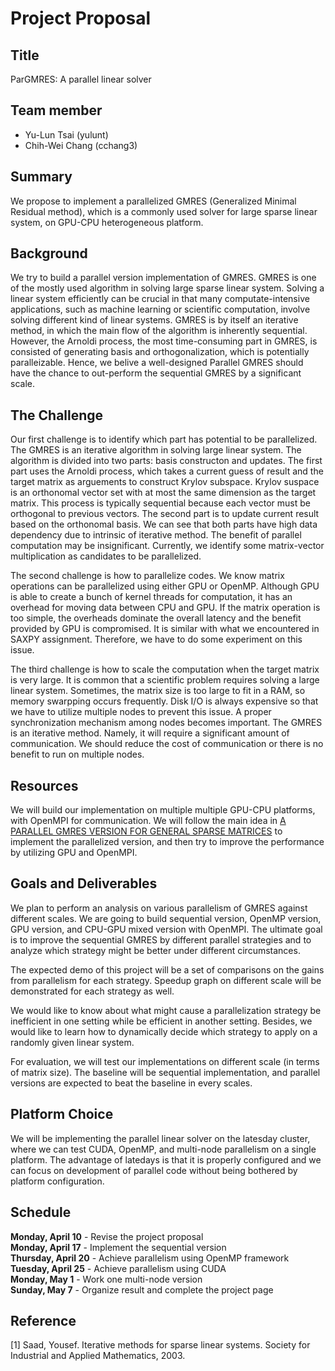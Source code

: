 Project Proposal
======================

## Title

ParGMRES: A parallel linear solver

## Team member

- Yu-Lun Tsai (yulunt)
- Chih-Wei Chang (cchang3)

## Summary

We propose to implement a parallelized GMRES (Generalized Minimal Residual
method), which is a commonly used solver for large sparse linear system, on
GPU-CPU heterogeneous platform.

## Background

We try to build a parallel version implementation of GMRES. GMRES is one of the
mostly used algorithm in solving large sparse linear system. Solving a linear
system efficiently can be crucial in that many computate-intensive applications,
such as machine learning or scientific computation, involve solving different
kind of linear systems. GMRES is by itself an iterative method, in which the
main flow of the algorithm is inherently sequential. However, the Arnoldi
process, the most time-consuming part in GMRES, is consisted of generating basis
and orthogonalization, which is potentially paralleizable. Hence, we belive a
well-designed Parallel GMRES should have the chance to out-perform the
sequential GMRES by a significant scale.

<!-- If your project involves accelerating a compute-intensive application, describe -->
<!-- the application or piece of the application you are going to implement in more -->
<!-- detail. This description need only be a few paragraphs. It might be helpful to -->
<!-- include a block diagram or pseudocode of the basic idea. An important detail is -->
<!-- what aspects of the problem might benefit from parallelism? and why? -->


## The Challenge

Our first challenge is to identify which part has potential to be parallelized. The GMRES is an 
iterative algorithm in solving large linear system. The algorithm is divided into two parts: basis
constructon and updates. The first part uses the Arnoldi process, which takes a current guess of 
result and the target matrix as arguements to construct Krylov subspace. Krylov suspace is an 
orthonomal vector set with at most the same dimension as the target matrix. This process 
is typically sequential because each vector must be orthogonal to previous vectors. The second 
part is to update current result based on the orthonomal basis. We can see that both parts 
have high data dependency due to intrinsic of iterative method. The benefit of parallel computation
may be insignificant. Currently, we identify some matrix-vector multiplication as candidates to be 
parallelized.

The second challenge is how to parallelize codes. We know matrix operations can
be parallelized using either GPU or OpenMP. Although GPU is able to create a bunch of kernel
threads for computation, it has an overhead for moving data between CPU and GPU.
If the matrix operation is too simple, the overheads dominate the overall latency and
the benefit provided by GPU is compromised. It is similar with what we encountered in 
SAXPY assignment. Therefore, we have to do some experiment on this issue.


The third challenge is how to scale the computation when the target matrix is very large.
It is common that a scientific problem requires solving a large linear system. Sometimes, 
the matrix size is too large to fit in a RAM, so memory swarpping occurs frequently. Disk 
I/O is always expensive so that we have to utilize multiple nodes to prevent this issue. 
A proper synchronization mechanism among nodes becomes important. The GMRES is an iterative 
method. Namely, it will require a significant amount of communication. We should reduce the
cost of communication or there is no benefit to run on multiple nodes.


<!-- Describe why the problem is challenging. What aspects of the problem might make --> 
<!-- it difficult to parallelize? In other words, what to you hope to learn by doing -->
<!-- the project?                                                                    -->
<!-- - Describe the workload: what are the dependencies, what are its memory access  -->
<!--   characteristics? (is there locality? is there a high communication to         -->
<!--   computation ratio?), is there divergent execution?                            -->
<!-- - Describe constraints: What are the properties of the system that make mapping -->
<!--   the workload to it challenging? -->

## Resources

We will build our implementation on multiple multiple GPU-CPU platforms, with
OpenMPI for communication. We will follow the main idea in 
[A PARALLEL GMRES VERSION FOR GENERAL SPARSE MATRICES](https://www.irisa.fr/sage/jocelyne/publis/1990/etna-1995.pdf)
to implement the parallelized version, and then try to improve the performance
by utilizing GPU and OpenMPI.

## Goals and Deliverables

We plan to perform an analysis on various parallelism of GMRES against different
scales. We are going to build sequential version, OpenMP version, GPU version,
and CPU-GPU mixed version with OpenMPI. The ultimate goal is to improve the
sequential GMRES by different parallel strategies and to analyze which strategy
might be better under different circumstances.

The expected demo of this project will be a set of comparisons on the gains from
parallelism for each strategy. Speedup graph on different scale will be
demonstrated for each strategy as well.

We would like to know about what might cause a parallelization strategy be
inefficient in one setting while be efficient in another setting. Besides, we
would like to learn how to dynamically decide which strategy to apply on a
randomly given linear system.

For evaluation, we will test our implementations on different scale (in terms of
matrix size). The baseline will be sequential implementation, and parallel versions
are expected to beat the baseline in every scales.

<!-- This is by far the most important section of the proposal: -->

<!-- - Separate your goals into what you PLAN TO ACHIEVE (what you believe you must -->
<!--   get done to have a successful project and get the grade you expect) and an -->
<!--   extra goal or two that you HOPE TO ACHIEVE if the project goes really well and -->
<!--   you get ahead of schedule. It may not be possible to state precise performance -->
<!--   goals at this time, but we encourage you be as precise as possible. If you do -->
<!--   state a goal, give some justification of why you think you can achieve it. -->
<!--   (e.g., I hope to speed up my starter code 10x, because if I did it would run -->
<!--   in real-time.) -->
<!-- - If applicable, describe the demo you plan to show at the parallelism -->
<!--   computation (will it be an interactive demo? will you show an output of the -->
<!--   program that is really neat? will you show speedup graphs?). Specifically, -->
<!--   what will you show us that will demonstrate you did a good job? -->
<!-- - If your project is an analysis project, what are you hoping to learn about the -->
<!--   workload or system being studied? What question(s) do you plan to answer in -->
<!--   your analysis? -->
<!-- - Systems project proposals should describe what the system will be capable of -->
<!--   and what performance is hoped to be achieved. -->
<!-- - IN GENERAL: Imagine that I didn't give you a grading script on assignments 2, -->
<!--   3, or 4. Imagine you did the entire assignment, made it as fast as you could, -->
<!--   and then turned it in. You wouldn't have any idea if you'd done a good job!!! -->
<!--   That's the situation you are in for the final project. And that's the -->
<!--   situation I'm in when grading your final project. As part of your project -->
<!--   plan, and ONE OF THE FIRST THINGS YOU SHOULD DO WHEN YOU GET STARTED WORKING -->
<!--   is implement the test harnesses and/or baseline "reference" implementations -->
<!--   for your project. Then, for the rest of your project you always have the -->
<!--   ability to run your optimized code and obtain a comparison. -->

## Platform Choice

We will be implementing the parallel linear solver on the latesday cluster, where we can
test CUDA, OpenMP, and multi-node parallelism on a single platform. The advantage of 
latedays is that it is properly configured and we can focus on development of parallel
code without being bothered by platform configuration.

<!--
Describe why the platform (computer and/or language) you have chosen is a good
one for your needs. Why does it make sense to use this parallel system for the
workload you have chosen?
-->

## Schedule

**Monday, April 10** - Revise the project proposal  
**Monday, April 17** - Implement the sequential version  
**Thursday, April 20** - Achieve parallelism using OpenMP framework  
**Tuesday, April 25** - Achieve parallelism using CUDA  
**Monday, May 1** - Work one multi-node version  
**Sunday, May 7** - Organize result and complete the project page  


<!--
Produce a schedule for your project. Your schedule should have at least one item
to do per week. List what you plan to get done each week from now until the
parallelism competition in order to meet your project goals. Keep in mind that
due to other classes, you'll have more time to work some weeks than others (work
that into the schedule). You will need to re-evaluate your progress at the end
of each week and update this schedule accordingly. Note the intermediate
checkpoint deadline is April 25th. In your schedule we encourage you to be
precise as precise as possible. It's often helpful to work backward in time from
your deliverables and goals, writing down all the little things you'll need to
do (establish the dependencies!).
-->

## Reference

[1] Saad, Yousef. Iterative methods for sparse linear systems. Society for Industrial and Applied Mathematics, 2003.

<!-- ## Welcome to GitHub Pages -->

<!-- You can use the [editor on GitHub](https://github.com/stormysun513/pcap-final/edit/gh-pages/README.md) to maintain and preview the content for your website in Markdown files. -->

<!-- Whenever you commit to this repository, GitHub Pages will run [Jekyll](https://jekyllrb.com/) to rebuild the pages in your site, from the content in your Markdown files. -->

<!-- ### Markdown -->

<!-- Markdown is a lightweight and easy-to-use syntax for styling your writing. It includes conventions for -->

<!-- ```markdown -->
<!-- Syntax highlighted code block -->

<!-- # Header 1 -->
<!-- ## Header 2 -->
<!-- ### Header 3 -->

<!-- - Bulleted -->
<!-- - List -->

<!-- 1. Numbered -->
<!-- 2. List -->

<!-- **Bold** and _Italic_ and `Code` text -->

<!-- [Link](url) and ![Image](src) -->
<!-- ``` -->

<!-- For more details see [GitHub Flavored Markdown](https://guides.github.com/features/mastering-markdown/). -->

<!-- ### Jekyll Themes -->

<!-- Your Pages site will use the layout and styles from the Jekyll theme you have selected in your [repository settings](https://github.com/stormysun513/pcap-final/settings). The name of this theme is saved in the Jekyll `_config.yml` configuration file. -->

<!-- ### Support or Contact -->

<!-- Having trouble with Pages? Check out our [documentation](https://help.github.com/categories/github-pages-basics/) or [contact support](https://github.com/contact) and we’ll help you sort it out. -->
